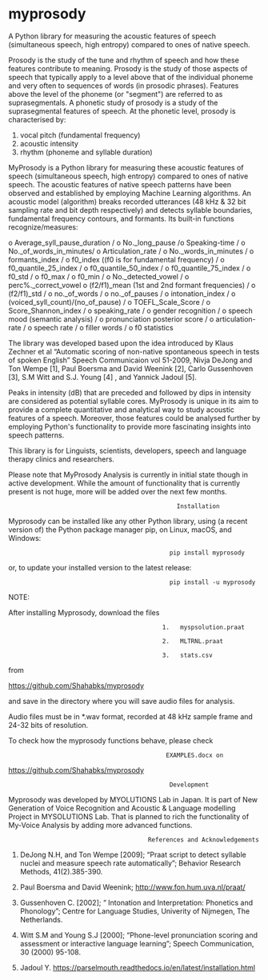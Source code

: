 # myprosody
A Python library for measuring the acoustic features of speech (simultaneous speech, high entropy) compared to ones of native speech.

Prosody is the study of the tune and rhythm of speech and how these features contribute to meaning. Prosody is the study of those aspects of speech that typically apply to a level above that of the individual phoneme and very often to sequences of words (in prosodic phrases). Features above the level of the phoneme (or "segment") are referred to as suprasegmentals. 
A phonetic study of prosody is a study of the suprasegmental features of speech. At the phonetic level, prosody is characterised by: 
1.	vocal pitch (fundamental frequency)
2.	acoustic intensity
3.	rhythm (phoneme and syllable duration)

MyProsody is a Python library for measuring these acoustic features of speech (simultaneous speech, high entropy) compared to ones of native speech. The acoustic features of native speech patterns have been observed and established by employing Machine Learning algorithms. An acoustic model (algorithm) breaks recorded utterances (48 kHz & 32 bit sampling rate and bit depth respectively) and detects syllable boundaries, fundamental frequency contours, and formants. Its built-in functions recognize/measures:

o	Average_syll_pause_duration / o	No._long_pause /o	Speaking-time / o	No._of_words_in_minutes/ o	Articulation_rate /
o	No._words_in_minutes / o	formants_index / o	f0_index ((f0 is for fundamental frequency) / o	f0_quantile_25_index /
o	f0_quantile_50_index / o	f0_quantile_75_index / o	f0_std / o	f0_max / o	f0_min / o	No._detected_vowel / o	perc%._correct_vowel
o	(f2/f1)_mean (1st and 2nd formant frequencies) / o	(f2/f1)_std / o	no._of_words / o	no._of_pauses / o	intonation_index /
o	(voiced_syll_count)/(no_of_pause) / o	TOEFL_Scale_Score / o	Score_Shannon_index / o	speaking_rate / o	gender recognition /
o	speech mood (semantic analysis) / o	pronunciation posterior score / o	articulation-rate / o	speech rate / o	filler words /
o	f0 statistics

The library was developed based upon the idea introduced by Klaus Zechner et al “Automatic scoring of non-native spontaneous speech in tests of spoken English” Speech Communicaion vol 51-2009, Nivja DeJong and Ton Wempe [1], Paul Boersma and David Weenink [2], Carlo Gussenhoven [3], S.M Witt and S.J. Young [4] , and Yannick Jadoul [5].

 Peaks in intensity (dB) that are preceded and followed by dips in intensity are considered as potential syllable cores. 
MyProsody is unique in its aim to provide a complete quantitative and analytical way to study acoustic features of a speech. Moreover, those features could be analysed further by employing Python's functionality to provide more fascinating insights into speech patterns. 

This library is for Linguists, scientists, developers, speech and language therapy clinics and researchers.  

Please note that MyProsody Analysis is currently in initial state though in active development. While the amount of functionality that is currently present is not huge, more will be added over the next few months.


                                                   Installation

Myprosody can be installed like any other Python library, using (a recent version of) the Python package manager pip, on Linux, macOS, and Windows:

                                                 pip install myprosody

or, to update your installed version to the latest release:

                                                 pip install -u myprosody

NOTE: 

After installing Myprosody, download the files 

                                               1.	myspsolution.praat

                                               2.	MLTRNL.praat

                                               3.	stats.csv

from

https://github.com/Shahabks/myprosody

and save in the directory where you will save audio files for analysis.

Audio files must be in *.wav format, recorded at 48 kHz sample frame and 24-32 bits of resolution.

To check how the myprosody functions behave, please check 

                                                EXAMPLES.docx on

https://github.com/Shahabks/myprosody

                                                 Development

Myprosody was developed by MYOLUTIONS Lab in Japan. It is part of New Generation of Voice Recognition and Acoustic & Language modelling Project in MYSOLUTIONS Lab. That is planned to rich the functionality of My-Voice Analysis by adding more advanced functions. 

                                           References and Acknowledgements

1.	DeJong N.H, and Ton Wempe [2009]; “Praat script to detect syllable nuclei and measure speech rate automatically”; Behavior Research Methods, 41(2).385-390.

2.	 Paul Boersma and David Weenink;  http://www.fon.hum.uva.nl/praat/

3.	Gussenhoven C. [2002]; “ Intonation and Interpretation: Phonetics and Phonology”; Centre for Language Studies, Univerity of Nijmegen, The Netherlands.  

4.	Witt S.M and Young S.J [2000]; “Phone-level pronunciation scoring and assessment or interactive language learning”; Speech Communication, 30 (2000) 95-108.

5.	Jadoul Y. https://parselmouth.readthedocs.io/en/latest/installation.html 

